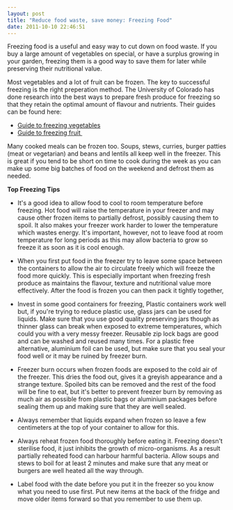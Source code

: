```yaml
---
layout: post
title: "Reduce food waste, save money: Freezing Food"
date: 2011-10-10 22:46:51
---
```


Freezing food is a useful and easy way to cut down on food waste. If you buy a large amount of vegetables on special, or have a surplus growing in your garden, freezing them is a good way to save them for later while preserving their nutritional value.

Most vegetables and a lot of fruit can be frozen. The key to successful freezing is the right preperation method. The University of Colorado has done research into the best ways to prepare fresh produce for freezing so that they retain the optimal amount of flavour and nutrients. Their guides can be found here:

*   [Guide to freezing vegetables][1]
*   [Guide to freezing fruit ][2]

 [1]: http://www.ext.colostate.edu/pubs/foodnut/09330.html
 [2]: http://www.ext.colostate.edu/pubs/foodnut/09331.html

Many cooked meals can be frozen too. Soups, stews, curries, burger patties (meat or vegetarian) and beans and lentils all keep well in the freezer. This is great if you tend to be short on time to cook during the week as you can make up some big batches of food on the weekend and defrost them as needed.

**Top Freezing Tips**

*   It's a good idea to allow food to cool to room temperature before freezing. Hot food will raise the temperature in your freezer and may cause other frozen items to partially defrost, possibly causing them to spoil. It also makes your freezer work harder to lower the temperature which wastes energy. It's important, however, not to leave food at room temperature for long periods as this may allow bacteria to grow so freeze it as soon as it is cool enough.

*   When you first put food in the freezer try to leave some space between the containers to allow the air to circulate freely which will freeze the food more quickly. This is especially important when freezing fresh produce as maintains the flavour, texture and nutritional value more effectively. After the food is frozen you can then pack it tightly together,

*   Invest in some good containers for freezing, Plastic containers work well but, if you're trying to reduce plastic use, glass jars can be used for liquids. Make sure that you use good quality preserving jars though as thinner glass can break when exposed to extreme temperatures, which could you with a very messy freezer. Reusable zip lock bags are good and can be washed and reused many times. For a plastic free alternative, aluminium foil can be used, but make sure that you seal your food well or it may be ruined by freezer burn.

*   Freezer burn occurs when frozen foods are exposed to the cold air of the freezer. This dries the food out, gives it a greyish appearance and a strange texture. Spoiled bits can be removed and the rest of the food will be fine to eat, but it's better to prevent freezer burn by removing as much air as possible from plastic bags or aluminium packages before sealing them up and making sure that they are well sealed.

*   Always remember that liquids expand when frozen so leave a few centimeters at the top of your container to allow for this.

*   Always reheat frozen food thoroughly before eating it. Freezing doesn't sterilise food, it just inhibits the growth of micro-organisms. As a result partially reheated food can harbour harmful bacteria. Allow soups and stews to boil for at least 2 minutes and make sure that any meat or burgers are well heated all the way through.

*   Label food with the date before you put it in the freezer so you know what you need to use first. Put new items at the back of the fridge and move older items forward so that you remember to use them up.